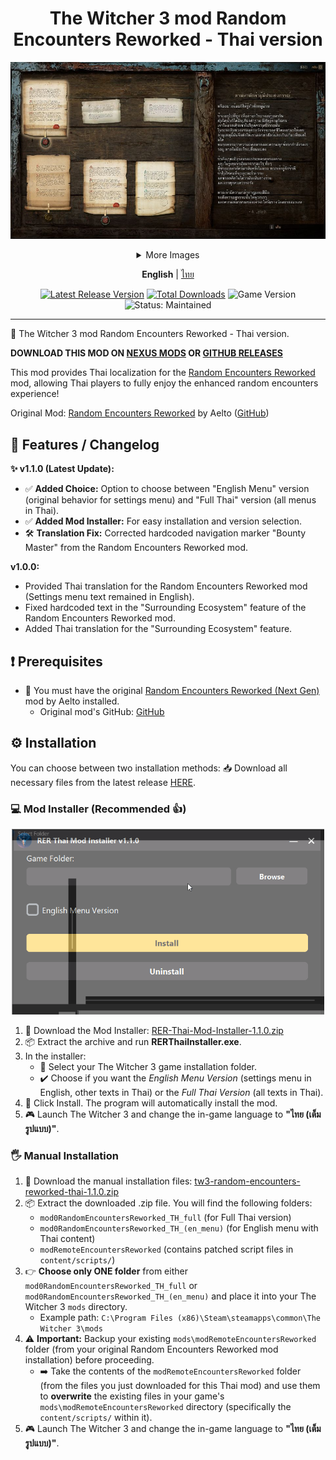<div align="center">

# The Witcher 3 mod Random Encounters Reworked - Thai version

![img](/docs/images/292030_8.jpg)

<details> <summary>More Images</summary>

![img](/docs/images/292030_13.jpg)
![img](/docs/images/292030_4.jpg)
![img](/docs/images/292030_5.jpg)
![img](/docs/images/292030_6.jpg)
![img](/docs/images/292030_14.jpg)
![img](/docs/images/292030_19.jpg)

</details>

**English** | [ไทย](/docs/README-TH.md)

<p>
  <a href="https://github.com/Onyx-Nostalgia/tw3-random-encounters-reworked-thai/releases/latest"><img src="https://img.shields.io/github/v/release/Onyx-Nostalgia/tw3-random-encounters-reworked-thai?style=for-the-badge&label=Latest%20Release" alt="Latest Release Version"></a>
  <a href="https://github.com/Onyx-Nostalgia/tw3-random-encounters-reworked-thai/releases"><img src="https://img.shields.io/github/downloads/Onyx-Nostalgia/tw3-random-encounters-reworked-thai/total?style=for-the-badge&label=Total%20Downloads&color=brightgreen" alt="Total Downloads"></a>
  <img src="https://img.shields.io/badge/Game-The%20Witcher%203%20Next--Gen-red?style=for-the-badge" alt="Game Version">
  <img src="https://img.shields.io/badge/status-maintained-brightgreen?style=for-the-badge" alt="Status: Maintained">
</p>

</div>

-----------

💬 The Witcher 3 mod Random Encounters Reworked - Thai version.

**DOWNLOAD THIS MOD ON [NEXUS MODS](https://www.nexusmods.com/witcher3/mods/10840) OR [GITHUB RELEASES](https://github.com/Onyx-Nostalgia/tw3-random-encounters-reworked-thai/releases/latest)**

This mod provides Thai localization for the [Random Encounters Reworked](https://www.nexusmods.com/witcher3/mods/5018) mod, allowing Thai players to fully enjoy the enhanced random encounters experience!

Original Mod: [Random Encounters Reworked](https://www.nexusmods.com/witcher3/mods/5018) by Aelto ([GitHub](https://github.com/Aelto/tw3-random-encounters-reworked))

## 📝 Features / Changelog

**✨ v1.1.0 (Latest Update):**

- ✅ **Added Choice:** Option to choose between "English Menu" version (original behavior for settings menu) and "Full Thai" version (all menus in Thai).
- ✅ **Added Mod Installer:** For easy installation and version selection.
- 🛠️ **Translation Fix:** Corrected hardcoded navigation marker "Bounty Master" from the Random Encounters Reworked mod.

**v1.0.0:**

- Provided Thai translation for the Random Encounters Reworked mod (Settings menu text remained in English).
- Fixed hardcoded text in the "Surrounding Ecosystem" feature of the Random Encounters Reworked mod.
- Added Thai translation for the "Surrounding Ecosystem" feature.

## ❗ Prerequisites

- 🔗 You must have the original [Random Encounters Reworked (Next Gen)](https://www.nexusmods.com/witcher3/mods/5018) mod by Aelto installed.
  - Original mod's GitHub: [GitHub](https://github.com/Aelto/tw3-random-encounters-reworked)

## ⚙️ Installation

You can choose between two installation methods:
📥 Download all necessary files from the latest release [HERE](https://github.com/Onyx-Nostalgia/tw3-random-encounters-reworked-thai/releases/latest).

### 💻 Mod Installer (Recommended 👍)

<div align="center">
  <img src="docs/GIF/modinstaller.gif" alt="Mod Installer GIF" width="500"/>
</div>

   1. 🔗 Download the Mod Installer: [RER-Thai-Mod-Installer-1.1.0.zip](https://github.com/Onyx-Nostalgia/tw3-random-encounters-reworked-thai/releases/latest/download/RER-Thai-Mod-Installer-1.1.0.zip)
   2. 📦 Extract the archive and run **RERThaiInstaller.exe**.
   3. In the installer:
      - 📁 Select your The Witcher 3 game installation folder.
      - ✔️ Choose if you want the _English Menu Version_ (settings menu in English, other texts in Thai) or the _Full Thai Version_ (all texts in Thai).
   4. 🚀 Click Install. The program will automatically install the mod.
   5. 🎮 Launch The Witcher 3 and change the in-game language to **"ไทย (เต็มรูปแบบ)"**.

### 🖐️ Manual Installation

   1. 🔗 Download the manual installation files: [tw3-random-encounters-reworked-thai-1.1.0.zip](https://github.com/Onyx-Nostalgia/tw3-random-encounters-reworked-thai/releases/latest/download/tw3-random-encounters-reworked-thai-1.1.0.zip)
   2. 📦 Extract the downloaded .zip file. You will find the following folders:
      - `mod0RandomEncountersReworked_TH_full` (for Full Thai version)
      - `mod0RandomEncountersReworked_TH_(en_menu)` (for English menu with Thai content)
      - `modRemoteEncountersReworked` (contains patched script files in `content/scripts/`)
   3. 👉 **Choose only ONE folder** from either `mod0RandomEncountersReworked_TH_full` or `mod0RandomEncountersReworked_TH_(en_menu)` and place it into your The Witcher 3 `mods` directory.
      - Example path: `C:\Program Files (x86)\Steam\steamapps\common\The Witcher 3\mods`
   4. ⚠️ **Important:** Backup your existing `mods\modRemoteEncountersReworked` folder (from your original Random Encounters Reworked mod installation) before proceeding.
        - ➡️ Take the contents of the `modRemoteEncountersReworked` folder (from the files you just downloaded for this Thai mod) and use them to **overwrite** the existing files in your game's `mods\modRemoteEncountersReworked` directory (specifically the `content/scripts/` within it).
   5. 🎮 Launch The Witcher 3 and change the in-game language to **"ไทย (เต็มรูปแบบ)"**.
